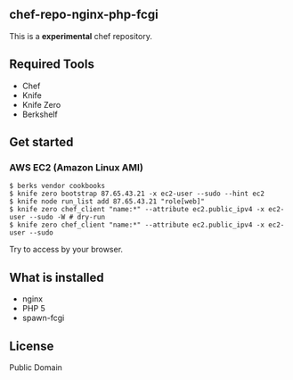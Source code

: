 chef-repo-nginx-php-fcgi
------------------------

This is a **experimental** chef repository.

## Required Tools

- Chef
- Knife
- Knife Zero
- Berkshelf

## Get started
### AWS EC2 (Amazon Linux AMI)

```
$ berks vendor cookbooks
$ knife zero bootstrap 87.65.43.21 -x ec2-user --sudo --hint ec2
$ knife node run_list add 87.65.43.21 "role[web]"
$ knife zero chef_client "name:*" --attribute ec2.public_ipv4 -x ec2-user --sudo -W # dry-run
$ knife zero chef_client "name:*" --attribute ec2.public_ipv4 -x ec2-user --sudo
```

Try to access by your browser.

## What is installed

- nginx
- PHP 5
- spawn-fcgi

## License
Public Domain